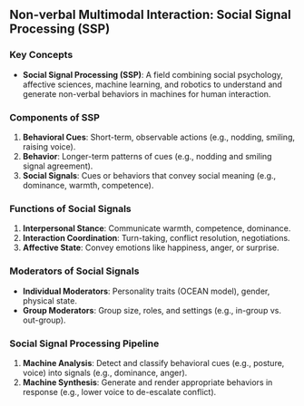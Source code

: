 ## **Non-verbal Multimodal Interaction: Social Signal Processing (SSP)**

### Key Concepts
- **Social Signal Processing (SSP)**: A field combining social psychology, affective sciences, machine learning, and robotics to understand and generate non-verbal behaviors in machines for human interaction.

### Components of SSP
1. **Behavioral Cues**: Short-term, observable actions (e.g., nodding, smiling, raising voice).
2. **Behavior**: Longer-term patterns of cues (e.g., nodding and smiling signal agreement).
3. **Social Signals**: Cues or behaviors that convey social meaning (e.g., dominance, warmth, competence).


### Functions of Social Signals
1. **Interpersonal Stance**: Communicate warmth, competence, dominance.
2. **Interaction Coordination**: Turn-taking, conflict resolution, negotiations.
3. **Affective State**: Convey emotions like happiness, anger, or surprise.

### Moderators of Social Signals
- **Individual Moderators**: Personality traits (OCEAN model), gender, physical state.
- **Group Moderators**: Group size, roles, and settings (e.g., in-group vs. out-group).

### Social Signal Processing Pipeline
1. **Machine Analysis**: Detect and classify behavioral cues (e.g., posture, voice) into signals (e.g., dominance, anger).
2. **Machine Synthesis**: Generate and render appropriate behaviors in response (e.g., lower voice to de-escalate conflict).